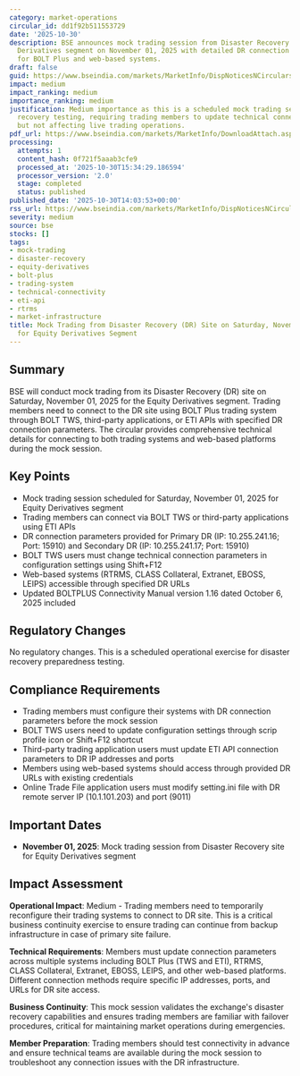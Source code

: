 ```yaml
---
category: market-operations
circular_id: dd1f92b511553729
date: '2025-10-30'
description: BSE announces mock trading session from Disaster Recovery site for Equity
  Derivatives segment on November 01, 2025 with detailed DR connection parameters
  for BOLT Plus and web-based systems.
draft: false
guid: https://www.bseindia.com/markets/MarketInfo/DispNoticesNCirculars.aspx?Noticeid={D1A20CEF-6EDC-41B5-9341-495C7F326CEE}&noticeno=20251030-52&dt=10/30/2025&icount=52&totcount=57&flag=0
impact: medium
impact_ranking: medium
importance_ranking: medium
justification: Medium importance as this is a scheduled mock trading session for disaster
  recovery testing, requiring trading members to update technical connection parameters
  but not affecting live trading operations.
pdf_url: https://www.bseindia.com/markets/MarketInfo/DownloadAttach.aspx?id=20251030-52&attachedId=192bd5a0-6e8e-44ec-b3a5-45075e61cb6a
processing:
  attempts: 1
  content_hash: 0f721f5aaab3cfe9
  processed_at: '2025-10-30T15:34:29.186594'
  processor_version: '2.0'
  stage: completed
  status: published
published_date: '2025-10-30T14:03:53+00:00'
rss_url: https://www.bseindia.com/markets/MarketInfo/DispNoticesNCirculars.aspx?Noticeid={D1A20CEF-6EDC-41B5-9341-495C7F326CEE}&noticeno=20251030-52&dt=10/30/2025&icount=52&totcount=57&flag=0
severity: medium
source: bse
stocks: []
tags:
- mock-trading
- disaster-recovery
- equity-derivatives
- bolt-plus
- trading-system
- technical-connectivity
- eti-api
- rtrms
- market-infrastructure
title: Mock Trading from Disaster Recovery (DR) Site on Saturday, November 01, 2025
  for Equity Derivatives Segment
---
```


## Summary

BSE will conduct mock trading from its Disaster Recovery (DR) site on Saturday, November 01, 2025 for the Equity Derivatives segment. Trading members need to connect to the DR site using BOLT Plus trading system through BOLT TWS, third-party applications, or ETI APIs with specified DR connection parameters. The circular provides comprehensive technical details for connecting to both trading systems and web-based platforms during the mock session.

## Key Points

- Mock trading session scheduled for Saturday, November 01, 2025 for Equity Derivatives segment
- Trading members can connect via BOLT TWS or third-party applications using ETI APIs
- DR connection parameters provided for Primary DR (IP: 10.255.241.16; Port: 15910) and Secondary DR (IP: 10.255.241.17; Port: 15910)
- BOLT TWS users must change technical connection parameters in configuration settings using Shift+F12
- Web-based systems (RTRMS, CLASS Collateral, Extranet, EBOSS, LEIPS) accessible through specified DR URLs
- Updated BOLTPLUS Connectivity Manual version 1.16 dated October 6, 2025 included

## Regulatory Changes

No regulatory changes. This is a scheduled operational exercise for disaster recovery preparedness testing.

## Compliance Requirements

- Trading members must configure their systems with DR connection parameters before the mock session
- BOLT TWS users need to update configuration settings through scrip profile icon or Shift+F12 shortcut
- Third-party trading application users must update ETI API connection parameters to DR IP addresses and ports
- Members using web-based systems should access through provided DR URLs with existing credentials
- Online Trade File application users must modify setting.ini file with DR remote server IP (10.1.101.203) and port (9011)

## Important Dates

- **November 01, 2025**: Mock trading session from Disaster Recovery site for Equity Derivatives segment

## Impact Assessment

**Operational Impact**: Medium - Trading members need to temporarily reconfigure their trading systems to connect to DR site. This is a critical business continuity exercise to ensure trading can continue from backup infrastructure in case of primary site failure.

**Technical Requirements**: Members must update connection parameters across multiple systems including BOLT Plus (TWS and ETI), RTRMS, CLASS Collateral, Extranet, EBOSS, LEIPS, and other web-based platforms. Different connection methods require specific IP addresses, ports, and URLs for DR site access.

**Business Continuity**: This mock session validates the exchange's disaster recovery capabilities and ensures trading members are familiar with failover procedures, critical for maintaining market operations during emergencies.

**Member Preparation**: Trading members should test connectivity in advance and ensure technical teams are available during the mock session to troubleshoot any connection issues with the DR infrastructure.